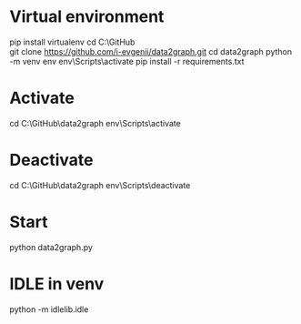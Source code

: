 # Virtual environment
pip install virtualenv
cd C:\GitHub\
git clone https://github.com/i-evgenii/data2graph.git
cd data2graph
python -m venv env
env\Scripts\activate
pip install -r requirements.txt

# Activate
cd C:\GitHub\data2graph
env\Scripts\activate

# Deactivate
cd C:\GitHub\data2graph
env\Scripts\deactivate

# Start
python data2graph.py

# IDLE in venv
python -m idlelib.idle